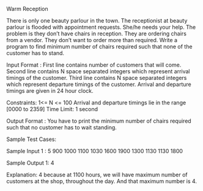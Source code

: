 Warm Reception

There is only one beauty parlour in the town. The receptionist at beauty parlour is flooded with appointment requests.
She/he needs your help. The problem is they don’t have chairs in reception. They are ordering chairs from a vendor. They don’t want to order more than required.
Write a program to find minimum number of chairs required such that none of the customer has to stand.

Input Format :
First line contains number of customers that will come. Second line contains N space separated integers which represent arrival timings of the customer. Third line contains N space separated integers which represent departure timings of the customer. Arrival and departure timings are given in 24 hour clock.

Constraints:
1<= N <= 100
Arrival and departure timings lie in the range [0000 to 2359]
Time Limit: 1 second

Output Format :
You have to print the minimum number of chairs required such that no customer has to wait standing. 

Sample Test Cases:

Sample Input 1 :
5
900 1000 1100 1030 1600
1900 1300 1130 1130 1800

Sample Output 1:
4

Explanation:
4 because at 1100 hours, we will have maximum number of customers at the shop, throughout the day. And that maximum number is 4. 